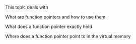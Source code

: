 This topic deals with 

What are function pointers and how to use them

What does a function pointer exactly hold

Where does a function pointer point to in the virtual memory

